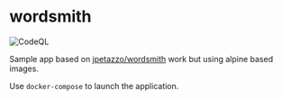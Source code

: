 # wordsmith

![CodeQL](https://github.com/tullo/wordsmith/workflows/CodeQL/badge.svg)

Sample app based on [jpetazzo/wordsmith](https://github.com/jpetazzo/wordsmith) work but using alpine based images.

Use `docker-compose` to launch the application.
